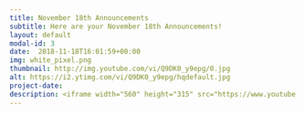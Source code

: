 ```yaml
---
title: November 18th Announcements
subtitle: Here are your November 18th Announcements!
layout: default
modal-id: 3 
date:  2018-11-18T16:01:59+00:00
img: white_pixel.png
thumbnail: http://img.youtube.com/vi/Q9DK0_y9epg/0.jpg
alt: https://i2.ytimg.com/vi/Q9DK0_y9epg/hqdefault.jpg
project-date: 
description: <iframe width="560" height="315" src="https://www.youtube.com/embed/Q9DK0_y9epg" frameborder="0" allowfullscreen></iframe> 
---
```

